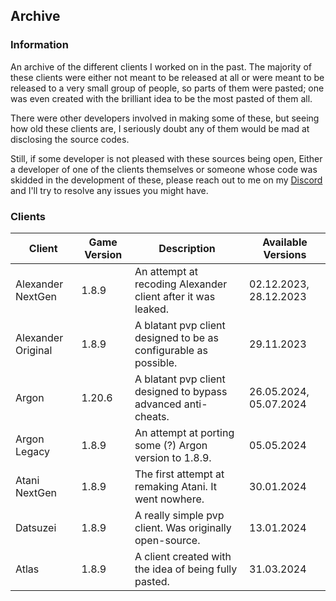 ## Archive

### Information

An archive of the different clients I worked on in the past. The majority of these clients were either not meant to be released at all or were meant to be released to a very small group of people, so parts of them were pasted; one was even created with the brilliant idea to be the most pasted of them all.

There were other developers involved in making some of these, but seeing how old these clients are, I seriously doubt any of them would be mad at disclosing the source codes.

Still, if some developer is not pleased with these sources being open, Either a developer of one of the clients themselves or someone whose code was skidded in the development of these, please reach out to me on my [Discord](https://discord.com/users/1275070050386313379) and I'll try to resolve any issues you might have.

### Clients

| Client             | Game Version | Description                                                      | Available Versions     |
|--------------------|--------------|------------------------------------------------------------------|------------------------|
| Alexander NextGen  | 1.8.9        | An attempt at recoding Alexander client after it was leaked.     | 02.12.2023, 28.12.2023 |
| Alexander Original | 1.8.9        | A blatant pvp client designed to be as configurable as possible. | 29.11.2023             |
| Argon              | 1.20.6       | A blatant pvp client designed to bypass advanced anti-cheats.    | 26.05.2024, 05.07.2024 |
| Argon Legacy       | 1.8.9        | An attempt at porting some (?) Argon version to 1.8.9.           | 05.05.2024             |
| Atani NextGen      | 1.8.9        | The first attempt at remaking Atani. It went nowhere.            | 30.01.2024             |
| Datsuzei           | 1.8.9        | A really simple pvp client. Was originally open-source.          | 13.01.2024             |
| Atlas              | 1.8.9        | A client created with the idea of being fully pasted.            | 31.03.2024             |